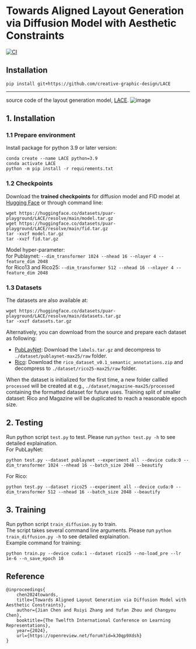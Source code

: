 # Towards Aligned Layout Generation via Diffusion Model with Aesthetic Constraints

[![CI](https://github.com/creative-graphic-design/LACE/actions/workflows/ci.yaml/badge.svg)](https://github.com/creative-graphic-design/LACE/actions/workflows/ci.yaml)

## Installation

```shell
pip install git+https://github.com/creative-graphic-design/LACE
```

---
source code of the layout generation model, [LACE](https://arxiv.org/abs/2402.04754).
![image](https://raw.githubusercontent.com/puar-playground/LACE/refs/heads/main/git_demo.png)

## 1. Installation
### 1.1 Prepare environment
Install package for python 3.9 or later version:
```
conda create --name LACE python=3.9
conda activate LACE
python -m pip install -r requirements.txt
```

### 1.2 Checkpoints
Download the **trained checkpoints** for diffusion model and FID model at [Hugging Face](https://huggingface.co/datasets/puar-playground/LACE/tree/main) or through command line:
```
wget https://huggingface.co/datasets/puar-playground/LACE/resolve/main/model.tar.gz
wget https://huggingface.co/datasets/puar-playground/LACE/resolve/main/fid.tar.gz
tar -xvzf model.tar.gz
tar -xvzf fid.tar.gz
```
Model hyper-parameter:<br />
for Publaynet: `--dim_transformer 1024 --nhead 16 --nlayer 4 --feature_dim 2048` <br />
for Rico13 and Rico25: `--dim_transformer 512 --nhead 16 --nlayer 4 --feature_dim 2048` <br />

### 1.3 Datasets
The datasets are also available at:
```
wget https://huggingface.co/datasets/puar-playground/LACE/resolve/main/datasets.tar.gz
tar -xvzf datasets.tar.gz
```
Alternatively, you can download from the source and prepare each dataset as following:
* [PubLayNet](https://developer.ibm.com/exchanges/data/all/publaynet/): Download the `labels.tar.gz` and decompress to `./dataset/publaynet-max25/raw` folder. <br />
* [Rico](https://www.kaggle.com/datasets/onurgunes1993/rico-dataset): Download the `rico_dataset_v0.1_semantic_annotations.zip` and decompress to `./dataset/rico25-max25/raw` folder. <br />

When the dataset is initialized for the first time, a new folder callled `processed` will be created at e.g., `./dataset/magazine-max25/processed` containing the formatted dataset for future uses. Training split of smaller dataset: Rico and Magazine will be duplicated to reach a reasonable epoch size.



## 2. Testing
Run python script `test.py` to test. Please run `python test.py -h` to see detailed explaination. <br />
For PubLayNet:
```
python test.py --dataset publaynet --experiment all --device cuda:0 --dim_transformer 1024 --nhead 16 --batch_size 2048 --beautify
```
For Rico:
```
python test.py --dataset rico25 --experiment all --device cuda:0 --dim_transformer 512 --nhead 16 --batch_size 2048 --beautify
```


## 3. Training
Run python script `train_diffusion.py` to train.<br />
The script takes several command line arguments. Please run `python train_diffusion.py -h` to see detailed explaination.<br />
Example command for training:<br />
```
python train.py --device cuda:1 --dataset rico25 --no-load_pre --lr 1e-6 --n_save_epoch 10
```

## Reference
```
@inproceedings{
    chen2024towards,
    title={Towards Aligned Layout Generation via Diffusion Model with Aesthetic Constraints},
    author={Jian Chen and Ruiyi Zhang and Yufan Zhou and Changyou Chen},
    booktitle={The Twelfth International Conference on Learning Representations},
    year={2024},
    url={https://openreview.net/forum?id=kJ0qp9Xdsh}
}
```
